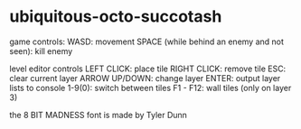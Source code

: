 # ubiquitous-octo-succotash

game controls:
WASD: movement
SPACE (while behind an enemy and not seen): kill enemy

level editor controls
LEFT CLICK: place tile
RIGHT CLICK: remove tile
ESC: clear current layer
ARROW UP/DOWN: change layer
ENTER: output layer lists to console
1-9(0): switch between tiles
F1 - F12: wall tiles (only on layer 3)

the 8 BIT MADNESS font is made by Tyler Dunn

